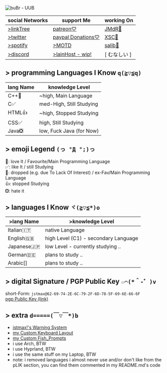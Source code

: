 ![buBr - UUB](https://github.com/user-attachments/assets/647cc7c4-0efa-4caa-a0e6-c4706d8c2d8d)

|social Networks|support Me|working On|
|-|-|-|
|[>linkTree](https://bit.ly/mx_info)|[patreon♡](https://patreon.com/jstmax)|[JMdR🚩](https://github.com/jstmaxlol/jmdr)|
|[>twitter](https://twitter.com/maxwasntaken)|[paypal Donations♡](https://bit.ly/mx_donate)|[XSC🧮](https://github.com/jstmaxlol/XSC)|
|[>spotify](https://bit.ly/mx_sptfy)|[>MOTD](https://jstmaxlol.github.io/motd/)|[salib💉](https://github.com/jstmaxlol/salib)|
|[>discord](https://discord.com/users/714471585221836870)|[>lainHost - wip!](https://lainhost.ct.ws)|[ むなしい ]|

## > programming Languages I Know ` q(≧▽≦q) `
|lang Name|knowledge Level|
|-|-|
|C++💟|~high, Main Language|
|C✅|med-High, Still Studying|
|HTML👍|~high, Stopped Studying|
|CSS✅|high, Still Studying|
|Java❎|low, Fuck Java (for Now)|

<!-- :: languages i almost never use and/or i don't really like
|C#🌠|Medium-high, Stopped studying, for now🌠|
|JavaScript🌠|Medium, dropped but sporadically learn new stuff🌠|
|Go👍|Medium, stopped studying👍|
-->

## > emoji Legend ` (っ °Д °;)っ `
💟: love It / Favourite/Main Programming Language \
✅: like It / still Studying \
🌠: dropped (e.g. due To Lack Of Interest) / ex-Fav/Main Programming Language \
👍: stopped Studying \
❎: hate it
<!-- 😶‍🌫️: i Created It.. -->

## > languages I Know ` ヾ(≧▽≦*)o `
|>lang Name|>knowledge Level|
|-|-|
|Italian🇮🇹|native Language|
|English🇬🇧|high Level (C1) - secondary Language|
|Japanese🇯🇵|low Level - currently studying ..|
|German🇩🇪|plans to study ..|
|Arabic[]|plans to study ..|

## > digital Signature / PGP Public Key ` ☆⌒(*＾-゜)v `
short-Form: ``jstmax@62-69-74-2E-6C-79-2F-6D-78-5F-69-6E-66-6F`` \
[pgp Public Key (link)](https://raw.githubusercontent.com/jstmaxlol/jstmaxlol/main/jmPGP%20-%20pub.asc)

## > extra ` d=====(￣▽￣*)b `
* [jstmax!'s Warning System](https://github.com/jstmaxlol/jstmaxlol/blob/main/jstmax!'s%20%5Bwarning%5D%20system.md)
* [my Custom Keyboard Layout](https://raw.githubusercontent.com/jstmaxlol/jstmaxlol/refs/heads/main/jM!'s%20CkL2.ahk)
* [my Custom Fish_Prompts](https://github.com/jstmaxlol/jstmaxlol/raw/main/jstmax_fish_prompts.fish)
* i use Arch, BTW
* i use Hyprland, BTW
* i use the same stuff on my Laptop, BTW
* note: i removed languages i almost never use and/or don't like from the pLIK section, you can find them commented in my README.md's code
